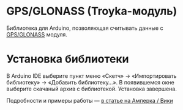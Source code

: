 GPS/GLONASS (Troyka-модуль)
===========================

Библиотека для Arduino, позволяющая считывать данные с [GPS/GLONASS](http://amperka.ru/product/troyka-gps-glonass) модуля.

Установка библиотеки
====================

В Arduino IDE выберите пункт меню «Скетч» → «Импортировать библиотеку» →
«Добавить библиотеку…». В появившемся окне выберите скачаный архив с
библиотекой. Установка завершена.

Подробности и примеры работы — [в статье на Амперка / Вики](http://wiki.amperka.ru/%D0%BF%D1%80%D0%BE%D0%B4%D1%83%D0%BA%D1%82%D1%8B:troyka-gps-glonass)